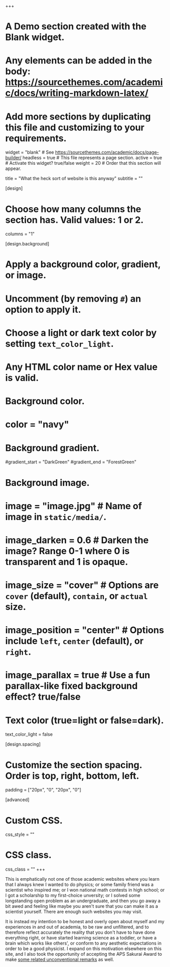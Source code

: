 +++
# A Demo section created with the Blank widget.
# Any elements can be added in the body: https://sourcethemes.com/academic/docs/writing-markdown-latex/
# Add more sections by duplicating this file and customizing to your requirements.

widget = "blank"  # See https://sourcethemes.com/academic/docs/page-builder/
headless = true  # This file represents a page section.
active = true  # Activate this widget? true/false
weight = 20  # Order that this section will appear.

title = "What the heck sort of website is this anyway"
subtitle = ""

[design]
  # Choose how many columns the section has. Valid values: 1 or 2.
  columns = "1"

[design.background]
  # Apply a background color, gradient, or image.
  #   Uncomment (by removing `#`) an option to apply it.
  #   Choose a light or dark text color by setting `text_color_light`.
  #   Any HTML color name or Hex value is valid.

  # Background color.
  # color = "navy"

  # Background gradient.
  #gradient_start = "DarkGreen"
  #gradient_end = "ForestGreen"

  # Background image.
  # image = "image.jpg"  # Name of image in `static/media/`.
  # image_darken = 0.6  # Darken the image? Range 0-1 where 0 is transparent and 1 is opaque.
  # image_size = "cover"  #  Options are `cover` (default), `contain`, or `actual` size.
  # image_position = "center"  # Options include `left`, `center` (default), or `right`.
  # image_parallax = true  # Use a fun parallax-like fixed background effect? true/false

  # Text color (true=light or false=dark).
  text_color_light = false

[design.spacing]
  # Customize the section spacing. Order is top, right, bottom, left.
  padding = ["20px", "0", "20px", "0"]

[advanced]
 # Custom CSS.
 css_style = ""

 # CSS class.
 css_class = ""
+++

This is emphatically not one of those academic websites where you learn that I always knew I wanted to do physics; or some family friend was a scientist who inspired me;
or I won national math contests in high school; or I got a scholarship to my first-choice unversity; or I solved some longstanding open problem as an undergraduate, 
and then you go away a bit awed and feeling like maybe you aren't sure that you can make it as a scientist yourself. There are enough such websites you may visit.  

It is instead my intention to be honest and overly open about myself and my experiences in and out of academia, to be raw and unfiltered,
and to therefore reflect accurately the reality that you don't have to have done everything right, or have started learning science as a toddler, 
or have a brain which works like others', or conform to any aesthetic expectations in order to be a good physicist. I expand on this motivation elsewhere on this site, 
and I also took the opportunity of accepting the APS Sakurai Award to make [some related unconventional remarks](https://youtu.be/kEyhvPKm1qo) as well.
